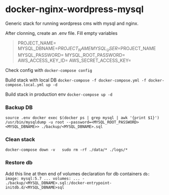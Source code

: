 # docker-nginx-wordpress-mysql

Generic stack for running wordpress cms with mysql and nginx.

After clonning, create an .env file. Fill empty variables

>PROJECT_NAME=
>MYSQL_DBNAME=$PROJECT_NAME
>MYSQL_USER=$PROJECT_NAME
>MYSQL_PASSWORD=
>MYSQL_ROOT_PASSWORD=
>AWS_ACCESS_KEY_ID=
>AWS_SECRET_ACCESS_KEY=

Check config with
``docker-compose config``

Build stack with local DB
``docker-compose -f docker-compose.yml -f docker-compose.local.yml up -d``

Build stack in production env
``docker-compose up -d``

### Backup DB

``source .env
docker exec $(docker ps | grep mysql | awk '{print $1}') /usr/bin/mysqldump -u root --password=<MYSQL_ROOT_PASSWORD> <MYSQL_DBNAME>> ./backup/<MYSQL_DBNAME>.sql``

### Clean stack

``docker-compose down -v  
sudo rm -rf ./data/* ./logs/*``

### Restore db

Add this line at then end of volumes declaration for db containers
``db:
        image: mysql:5.7
        ...
        volumes:
          ...
          - ./backup/<MYSQL_DBNAME>.sql:/docker-entrypoint-initdb.d/<MYSQL_DBNAME>sql``
